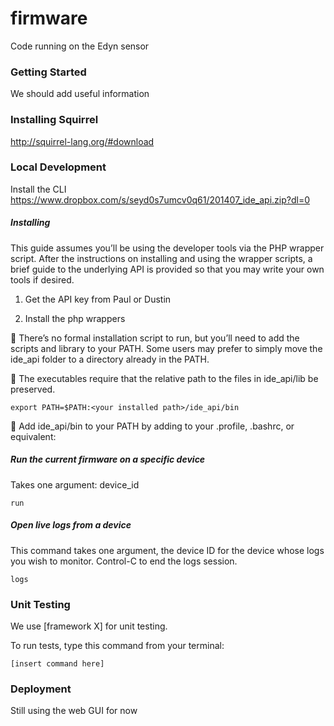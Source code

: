 # firmware
Code running on the Edyn sensor

### Getting Started

We should add useful information

### Installing Squirrel
http://squirrel-lang.org/#download

### Local Development
Install the CLI
https://www.dropbox.com/s/seyd0s7umcv0q61/201407_ide_api.zip?dl=0

##### Installing
This guide assumes you’ll be using the developer tools via the PHP wrapper script. After the instructions on installing and using the wrapper scripts, a brief guide to the underlying API is provided so that you may write your own tools if desired.

1. Get the API key from Paul or Dustin

1. Install the php wrappers

 There’s no formal installation script to run, but you’ll need to add the scripts and library to your PATH. Some users may prefer to simply move the ide_api folder to a directory already in the PATH.

 The executables require that the relative path to the files in ide_api/lib be preserved.
```
export PATH=$PATH:<your installed path>/ide_api/bin
```
 Add ide_api/bin to your PATH by adding to your .profile, .bashrc, or equivalent:

##### Run the current firmware on a specific device
Takes one argument: device_id
```
run
```

##### Open live logs from a device
This command takes one argument, the device ID for the device whose logs you wish to monitor. Control-C to end the logs session.
```
logs
```

### Unit Testing
We use [framework X] for unit testing.

To run tests, type this command from your terminal:
```
[insert command here]
```

### Deployment
Still using the web GUI for now

